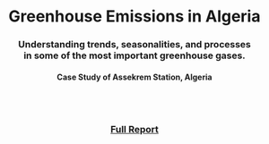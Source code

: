 <h1 align='center'>Greenhouse Emissions in Algeria </h1> 
  
<h3 align='center'>Understanding trends, seasonalities, and processes<br>in some of the most important greenhouse gases.</h3>

<h4 align='center'>Case Study of Assekrem Station, Algeria</h4>
<br><br>
<h3 align='center'><a href="https://tahahaha7.github.io/Greenhouse_Emissions_Algeria/">Full Report</a></h3>
